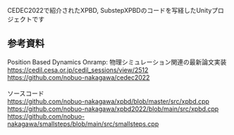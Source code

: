 CEDEC2022で紹介されたXPBD, SubstepXPBDのコードを写経したUnityプロジェクトです

## 参考資料
Position Based Dynamics Onramp: 物理シミュレーション関連の最新論文実装<br>
https://cedil.cesa.or.jp/cedil_sessions/view/2512<br>
https://github.com/nobuo-nakagawa/cedec2022<br>
<br>
ソースコード<br>
https://github.com/nobuo-nakagawa/xpbd/blob/master/src/xpbd.cpp<br>
https://github.com/nobuo-nakagawa/xpbd2022/blob/main/src/xpbd.cpp<br>
https://github.com/nobuo-nakagawa/smallsteps/blob/main/src/smallsteps.cpp<br>
